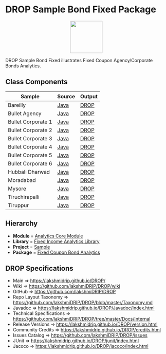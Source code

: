 # DROP Sample Bond Fixed Package

<p align="center"><img src="https://github.com/lakshmiDRIP/DROP/blob/master/DRIP_Logo.gif?raw=true" width="100"></p>

DROP Sample Bond Fixed illustrates Fixed Coupon Agency/Corporate Bonds Analytics.


## Class Components

 |        Sample      | Source | Output |
 |--------------------|--------|--------|
 | Bareilly           | [Java](https://github.com/lakshmiDRIP/DROP/tree/master/src/main/java/org/drip/sample/bondfixed/Bareilly.java) | [DROP](https://github.com/lakshmiDRIP/DROP/blob/master/drop/org/drip/sample/bondfixed/Bareilly.drop) |
 | Bullet Agency      | [Java](https://github.com/lakshmiDRIP/DROP/tree/master/src/main/java/org/drip/sample/bondfixed/BulletAgency.java) | [DROP](https://github.com/lakshmiDRIP/DROP/blob/master/drop/org/drip/sample/bondfixed/BulletAgency.drop) |
 | Bullet Corporate 1 | [Java](https://github.com/lakshmiDRIP/DROP/tree/master/src/main/java/org/drip/sample/bondfixed/BulletCorporate1.java) | [DROP](https://github.com/lakshmiDRIP/DROP/blob/master/drop/org/drip/sample/bondfixed/BulletCorporate1.drop) |
 | Bullet Corporate 2 | [Java](https://github.com/lakshmiDRIP/DROP/tree/master/src/main/java/org/drip/sample/bondfixed/BulletCorporate2.java) | [DROP](https://github.com/lakshmiDRIP/DROP/blob/master/drop/org/drip/sample/bondfixed/BulletCorporate2.drop) |
 | Bullet Corporate 3 | [Java](https://github.com/lakshmiDRIP/DROP/tree/master/src/main/java/org/drip/sample/bondfixed/BulletCorporate3.java) | [DROP](https://github.com/lakshmiDRIP/DROP/blob/master/drop/org/drip/sample/bondfixed/BulletCorporate3.drop) |
 | Bullet Corporate 4 | [Java](https://github.com/lakshmiDRIP/DROP/tree/master/src/main/java/org/drip/sample/bondfixed/BulletCorporate4.java) | [DROP](https://github.com/lakshmiDRIP/DROP/blob/master/drop/org/drip/sample/bondfixed/BulletCorporate4.drop) |
 | Bullet Corporate 5 | [Java](https://github.com/lakshmiDRIP/DROP/tree/master/src/main/java/org/drip/sample/bondfixed/BulletCorporate5.java) | [DROP](https://github.com/lakshmiDRIP/DROP/blob/master/drop/org/drip/sample/bondfixed/BulletCorporate5.drop) |
 | Bullet Corporate 6 | [Java](https://github.com/lakshmiDRIP/DROP/tree/master/src/main/java/org/drip/sample/bondfixed/BulletCorporate6.java) | [DROP](https://github.com/lakshmiDRIP/DROP/blob/master/drop/org/drip/sample/bondfixed/BulletCorporate6.drop) |
 | Hubbali Dharwad    | [Java](https://github.com/lakshmiDRIP/DROP/tree/master/src/main/java/org/drip/sample/bondfixed/HubbaliDharwad.java) | [DROP](https://github.com/lakshmiDRIP/DROP/blob/master/drop/org/drip/sample/bondfixed/HubbaliDharwad.drop) |
 | Moradabad          | [Java](https://github.com/lakshmiDRIP/DROP/tree/master/src/main/java/org/drip/sample/bondfixed/Moradabad.java) | [DROP](https://github.com/lakshmiDRIP/DROP/blob/master/drop/org/drip/sample/bondfixed/Moradabad.drop) |
 | Mysore             | [Java](https://github.com/lakshmiDRIP/DROP/tree/master/src/main/java/org/drip/sample/bondfixed/Mysore.java) | [DROP](https://github.com/lakshmiDRIP/DROP/blob/master/drop/org/drip/sample/bondfixed/Mysore.drop) |
 | Tiruchirapalli     | [Java](https://github.com/lakshmiDRIP/DROP/tree/master/src/main/java/org/drip/sample/bondfixed/Tiruchirapalli.java) | [DROP](https://github.com/lakshmiDRIP/DROP/blob/master/drop/org/drip/sample/bondfixed/Tiruchirapalli.drop) |
 | Tiruppur           | [Java](https://github.com/lakshmiDRIP/DROP/tree/master/src/main/java/org/drip/sample/bondfixed/HubbaliDharwad.java) | [DROP](https://github.com/lakshmiDRIP/DROP/blob/master/drop/org/drip/sample/bondfixed/Tiruppur.drop) |


## Hierarchy

 <ul>
	<li><b>Module </b> = <a href = "https://github.com/lakshmiDRIP/DROP/tree/master/AnalyticsCore.md">Analytics Core Module</a></li>
	<li><b>Library</b> = <a href = "https://github.com/lakshmiDRIP/DROP/tree/master/FixedIncomeAnalyticsLibrary.md">Fixed Income Analytics Library</a></li>
	<li><b>Project</b> = <a href = "https://github.com/lakshmiDRIP/DROP/tree/master/src/main/java/org/drip/sample/README.md">Sample</a></li>
	<li><b>Package</b> = <a href = "https://github.com/lakshmiDRIP/DROP/tree/master/src/main/java/org/drip/sample/bondfixed/README.md">Fixed Coupon Bond Analytics</a></li>
 </ul>


## DROP Specifications

 * Main                     => https://lakshmidrip.github.io/DROP/
 * Wiki                     => https://github.com/lakshmiDRIP/DROP/wiki
 * GitHub                   => https://github.com/lakshmiDRIP/DROP
 * Repo Layout Taxonomy     => https://github.com/lakshmiDRIP/DROP/blob/master/Taxonomy.md
 * Javadoc                  => https://lakshmidrip.github.io/DROP/Javadoc/index.html
 * Technical Specifications => https://github.com/lakshmiDRIP/DROP/tree/master/Docs/Internal
 * Release Versions         => https://lakshmidrip.github.io/DROP/version.html
 * Community Credits        => https://lakshmidrip.github.io/DROP/credits.html
 * Issues Catalog           => https://github.com/lakshmiDRIP/DROP/issues
 * JUnit                    => https://lakshmidrip.github.io/DROP/junit/index.html
 * Jacoco                   => https://lakshmidrip.github.io/DROP/jacoco/index.html
